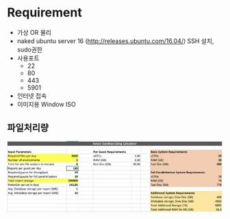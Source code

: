 # Requirement

- 가상 OR 물리
- naked ubuntu server 16 (http://releases.ubuntu.com/16.04/) SSH 설치, sudo권한
- 사용포트
  - 22
  - 80
  - 443
  - 5901
- 인터넷 접속
- 이미지용 Window ISO

## 파일처리량

![Sizing](./images/sizing.jpg)